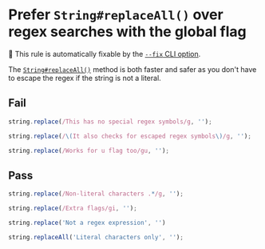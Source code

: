 # Prefer `String#replaceAll()` over regex searches with the global flag

🔧 This rule is automatically fixable by the [`--fix` CLI option](https://eslint.org/docs/latest/user-guide/command-line-interface#--fix).

<!-- end rule header -->
<!-- Do not manually modify this header. Run: `npm run fix:eslint-docs` -->

The [`String#replaceAll()`](https://github.com/tc39/proposal-string-replaceall) method is both faster and safer as you don't have to escape the regex if the string is not a literal.

## Fail

```js
string.replace(/This has no special regex symbols/g, '');
```

```js
string.replace(/\(It also checks for escaped regex symbols\)/g, '');
```

```js
string.replace(/Works for u flag too/gu, '');
```

## Pass

```js
string.replace(/Non-literal characters .*/g, '');
```

```js
string.replace(/Extra flags/gi, '');
```

```js
string.replace('Not a regex expression', '')
```

```js
string.replaceAll('Literal characters only', '');
```
